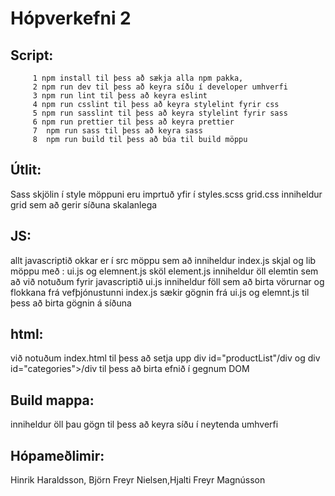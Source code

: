# Hópverkefni 2

## **Script:** 
         1 npm install til þess að sækja alla npm pakka,
         2 npm run dev til þess að keyra síðu í developer umhverfi
         3 npm run lint til þess að keyra eslint 
         4 npm run csslint til þess að keyra stylelint fyrir css
         5 npm run sasslint til þess að keyra stylelint fyrir sass
         6 npm run prettier til þess að keyra prettier 
         7  npm run sass til þess að keyra sass
         8  npm run build til þess að búa til build möppu 

## **Útlit:**
Sass skjölin í style möppuni eru imprtuð yfir í styles.scss
grid.css inniheldur grid sem að gerir síðuna skalanlega

## **JS:**
allt javascriptið okkar er í src möppu sem að inniheldur index.js skjal og lib möppu með : ui.js og elemnent.js sköl
element.js inniheldur öll elemtin sem að við notuðum fyrir javascriptið
ui.js inniheldur föll sem að birta vörurnar og flokkana frá vefþjónustunni
index.js sækir gögnin frá ui.js og elemnt.js til þess að birta gögnin á síðuna

## **html:**
við notuðum index.html til þess að setja upp div id="productList"/div og div id="categories">/div til þess að birta efnið í gegnum DOM

## **Build mappa:**
inniheldur öll þau gögn til þess að keyra síðu í neytenda umhverfi

## **Hópameðlimir:**
Hinrik Haraldsson, Björn Freyr Nielsen,Hjalti Freyr Magnússon



   



